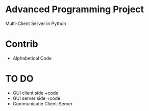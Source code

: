 # Advanced Programming Project

Multi-Client Server in Python

# Contrib

- Alphabetical Code


# TO DO
* GUI client side +code
* GUI server side +code
* Communicatie Client-Server
